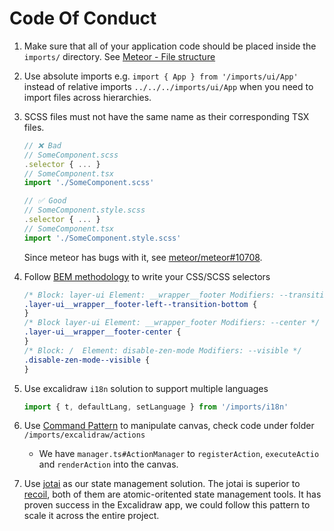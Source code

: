 # Code Of Conduct

1.  Make sure that all of your application code should be placed inside the `imports/` directory. See [Meteor - File structure](https://guide.meteor.com/structure.html#javascript-structure)

2.  Use absolute imports e.g. `import { App } from '/imports/ui/App'` instead of relative imports `../../../imports/ui/App` when you need to import files across hierarchies.

3.  SCSS files must not have the same name as their corresponding TSX files.

    ```typescript
    // ❌ Bad
    // SomeComponent.scss
    .selector { ... }
    // SomeComponent.tsx
    import './SomeComponent.scss'

    // ✅ Good
    // SomeComponent.style.scss
    .selector { ... }
    // SomeComponent.tsx
    import './SomeComponent.style.scss'
    ```

    Since meteor has bugs with it, see [meteor/meteor#10708](https://github.com/meteor/meteor/issues/10708).

4.  Follow [BEM methodology](https://getbem.com/introduction/) to write your CSS/SCSS selectors

    ```css
    /* Block: layer-ui Element: __wrapper__footer Modifiers: --transition-bottom */
    .layer-ui__wrapper__footer-left--transition-bottom {
    }
    /* Block layer-ui Element: __wrapper_footer Modifiers: --center */
    .layer-ui__wrapper__footer-center {
    }
    /* Block: /  Element: disable-zen-mode Modifiers: --visible */
    .disable-zen-mode--visible {
    }
    ```

5.  Use excalidraw `i18n` solution to support multiple languages

    ```typescript
    import { t, defaultLang, setLanguage } from '/imports/i18n'
    ```

6.  Use [Command Pattern](https://refactoring.guru/design-patterns/command) to manipulate canvas, check code under folder `/imports/excalidraw/actions`

    - We have `manager.ts#ActionManager` to `registerAction`, `executeActio` and `renderAction` into the canvas.

7.  Use [jotai](https://jotai.org/) as our state management solution. The jotai is superior to [recoil](https://recoiljs.org/), both of them are atomic-oritented state management tools. It has proven success in the Excalidraw app, we could follow this pattern to scale it across the entire project.
